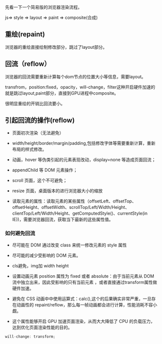 先看一下一个简易版的浏览器渲染流程。

 js=> style => layout => paint => composite(合成)


## 重绘(repaint)

  浏览器的重绘直接绘制修改部分，跳过了layout部分。

## 回流（reflow）
  浏览器的回流需要重新计算每个dom节点的位置大小等信息，需要layout。



transfrom，position:fixed，opacity，will-change，filter这种开启硬件加速的就是跳过layout,paint部分，直接到GPU进程中composite。

很明显重绘的开销比回流要小。


## 引起回流的操作(reflow)

- 页面初次渲染（无法避免）

- width/height/border/margin/padding,包括修改字体等需要重新计算，重新布局的样式修改。

- 动画，hover 等伪类引起的元素表现改动，display=none 等造成页面回流；

- appendChild 等 DOM 元素操作；

- scroll 页面，这个不可避免；

- resize 页面，桌面版本的进行浏览器大小的缩放

- 读取元素的属性：读取元素的某些属性（offsetLeft、offsetTop、offsetHeight、offsetWidth、scrollTop/Left/Width/Height、clientTop/Left/Width/Height、getComputedStyle()、currentStyle(in IE))，需要浏览器回流，获取当下最新的这些属性值。


### 如何避免回流

- 尽可能在 DOM 通过改变 class 来统一修改元素的 style 属性

- 尽可能的减少受影响的 DOM 元素。

- cls避免，img加 width height


- 设置动画元素 position 属性为 fixed 或者 absolute：由于当前元素从 DOM 流中独立出来，因此受影响的只有当前元素 ，或者直接通过transform属性做硬件加速。

- 避免在 CSS 动画中中使用运算式：calc(),这个的后果确实非常严重，一旦存在动画性的 repaint/reflow，那么每一帧动画都会进行计算，性能消耗不容小觑。


- 这个属性能够开启 GPU 加速页面渲染，从而大大降低了 CPU 的负载压力，达到优化页面渲染性能的目的。
```js
will-change: transform;
```
